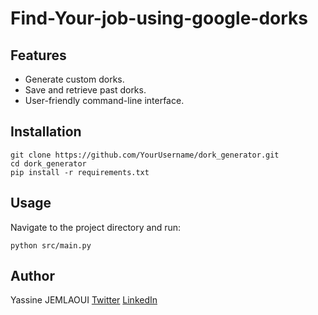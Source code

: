 # Find-Your-job-using-google-dorks

## Features
- Generate custom dorks.
- Save and retrieve past dorks.
- User-friendly command-line interface.

## Installation
```
git clone https://github.com/YourUsername/dork_generator.git
cd dork_generator
pip install -r requirements.txt
```
## Usage
Navigate to the project directory and run:
```
python src/main.py
```
## Author
Yassine JEMLAOUI
    [Twitter](https://twitter.com/KafkaYassine)
    [LinkedIn](https://www.linkedin.com/in/yassine-jemlaoui-a4bb8b202/)
